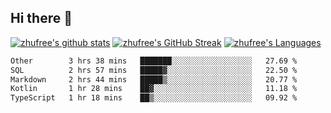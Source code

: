 ## Hi there 👋
[![zhufree's github stats](https://github-readme-stats.vercel.app/api?username=zhufree&show_icons=true&count_private=true)](https://github.com/anuraghazra/github-readme-stats)
[![zhufree's GitHub Streak](https://streak-stats.demolab.com/?user=zhufree)](https://git.io/streak-stats)
[![zhufree's Languages](https://github-readme-stats.vercel.app/api/top-langs/?username=zhufree&layout=compact&langs_count=10)](https://github.com/anuraghazra/github-readme-stats)
<!--START_SECTION:waka-->

```txt
Other        3 hrs 38 mins   ███████░░░░░░░░░░░░░░░░░░   27.69 %
SQL          2 hrs 57 mins   █████▓░░░░░░░░░░░░░░░░░░░   22.50 %
Markdown     2 hrs 44 mins   █████▒░░░░░░░░░░░░░░░░░░░   20.77 %
Kotlin       1 hr 28 mins    ██▓░░░░░░░░░░░░░░░░░░░░░░   11.18 %
TypeScript   1 hr 18 mins    ██▒░░░░░░░░░░░░░░░░░░░░░░   09.92 %
```

<!--END_SECTION:waka-->

<!--
**zhufree/zhufree** is a ✨ _special_ ✨ repository because its `README.md` (this file) appears on your GitHub profile.

Here are some ideas to get you started:

- 🔭 I’m currently working on ...
- 🌱 I’m currently learning ...
- 👯 I’m looking to collaborate on ...
- 🤔 I’m looking for help with ...
- 💬 Ask me about ...
- 📫 How to reach me: ...
- 😄 Pronouns: ...
- ⚡ Fun fact: ...
-->
